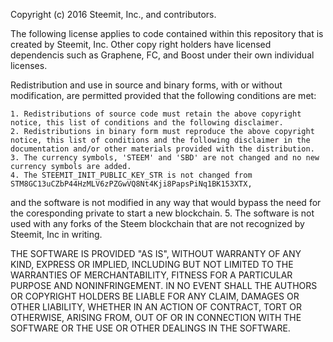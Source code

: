 Copyright (c) 2016 Steemit, Inc., and contributors.

The following license applies to code contained within this repository that
is created by Steemit, Inc. Other copy right holders have licensed dependencis such
as Graphene, FC, and Boost under their own individual licenses. 

Redistribution and use in source and binary forms, with or without
modification, are permitted provided that the following conditions are met:

	1. Redistributions of source code must retain the above copyright
  	notice, this list of conditions and the following disclaimer.
	2. Redistributions in binary form must reproduce the above copyright
  	notice, this list of conditions and the following disclaimer in the
  	documentation and/or other materials provided with the distribution.
  	3. The currency symbols, 'STEEM' and 'SBD' are not changed and no new currency symbols are added.
  	4. The STEEMIT_INIT_PUBLIC_KEY_STR is not changed from STM8GC13uCZbP44HzMLV6zPZGwVQ8Nt4Kji8PapsPiNq1BK153XTX,
and the software is not modified in any way that would bypass the need for the coresponding private to start
a new blockchain.
  	5. The software is not used with any forks of the Steem blockchain that are not recognized by
Steemit, Inc in writing.

THE SOFTWARE IS PROVIDED "AS IS", WITHOUT WARRANTY OF ANY KIND, EXPRESS OR
IMPLIED, INCLUDING BUT NOT LIMITED TO THE WARRANTIES OF MERCHANTABILITY,
FITNESS FOR A PARTICULAR PURPOSE AND NONINFRINGEMENT. IN NO EVENT SHALL THE
AUTHORS OR COPYRIGHT HOLDERS BE LIABLE FOR ANY CLAIM, DAMAGES OR OTHER
LIABILITY, WHETHER IN AN ACTION OF CONTRACT, TORT OR OTHERWISE, ARISING FROM,
OUT OF OR IN CONNECTION WITH THE SOFTWARE OR THE USE OR OTHER DEALINGS IN
THE SOFTWARE.
